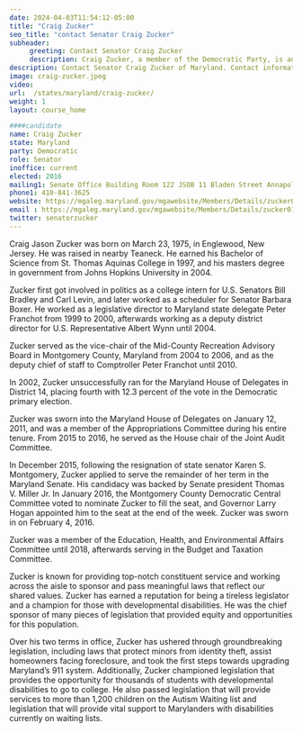 ```yaml
---
date: 2024-04-03T11:54:12-05:00
title: "Craig Zucker"
seo_title: "contact Senator Craig Zucker"
subheader:
     greeting: Contact Senator Craig Zucker
     description: Craig Zucker, a member of the Democratic Party, is an American politician serving as a member of the Maryland State Senate, representing District 14. He assumed office on February 4, 2016.
description: Contact Senator Craig Zucker of Maryland. Contact information for Craig Zucker includes email address, phone number, and mailing address.
image: craig-zucker.jpeg
video:
url:  /states/maryland/craig-zucker/
weight: 1
layout: course_home

####candidate
name: Craig Zucker
state: Maryland
party: Democratic
role: Senator
inoffice: current
elected: 2016
mailing1: Senate Office Building Room 122 JSOB 11 Bladen Street Annapolis, MD 21401
phone1: 410-841-3625
website: https://mgaleg.maryland.gov/mgawebsite/Members/Details/zucker01/
email : https://mgaleg.maryland.gov/mgawebsite/Members/Details/zucker01/
twitter: senatorzucker
---
```


Craig Jason Zucker was born on March 23, 1975, in Englewood, New Jersey. He was raised in nearby Teaneck. He earned his Bachelor of Science from St. Thomas Aquinas College in 1997, and his masters degree in government from Johns Hopkins University in 2004.

Zucker first got involved in politics as a college intern for U.S. Senators Bill Bradley and Carl Levin, and later worked as a scheduler for Senator Barbara Boxer. He worked as a legislative director to Maryland state delegate Peter Franchot from 1999 to 2000, afterwards working as a deputy district director for U.S. Representative Albert Wynn until 2004.

Zucker served as the vice-chair of the Mid-County Recreation Advisory Board in Montgomery County, Maryland from 2004 to 2006, and as the deputy chief of staff to Comptroller Peter Franchot until 2010.

In 2002, Zucker unsuccessfully ran for the Maryland House of Delegates in District 14, placing fourth with 12.3 percent of the vote in the Democratic primary election.

Zucker was sworn into the Maryland House of Delegates on January 12, 2011, and was a member of the Appropriations Committee during his entire tenure. From 2015 to 2016, he served as the House chair of the Joint Audit Committee.

In December 2015, following the resignation of state senator Karen S. Montgomery, Zucker applied to serve the remainder of her term in the Maryland Senate. His candidacy was backed by Senate president Thomas V. Miller Jr. In January 2016, the Montgomery County Democratic Central Committee voted to nominate Zucker to fill the seat, and Governor Larry Hogan appointed him to the seat at the end of the week. Zucker was sworn in on February 4, 2016.

Zucker was a member of the Education, Health, and Environmental Affairs Committee until 2018, afterwards serving in the Budget and Taxation Committee.

Zucker is known for providing top-notch constituent service and working across the aisle to sponsor and pass meaningful laws that reflect our shared values. Zucker has earned a reputation for being a tireless legislator and a champion for those with developmental disabilities. He was the chief sponsor of many pieces of legislation that provided equity and opportunities for this population.

Over his two terms in office, Zucker has ushered through groundbreaking legislation, including laws that protect minors from identity theft, assist homeowners facing foreclosure, and took the first steps towards upgrading Maryland’s 911 system. Additionally, Zucker championed legislation that provides the opportunity for thousands of students with developmental disabilities to go to college. He also passed legislation that will provide services to more than 1,200 children on the Autism Waiting list and legislation that will provide vital support to Marylanders with disabilities currently on waiting lists.
